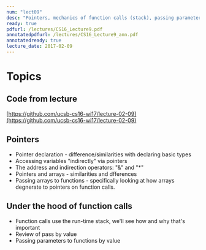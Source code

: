```yaml
---
num: "lect09"
desc: "Pointers, mechanics of function calls (stack), passing parameters to functions by value and address"
ready: true
pdfurl: /lectures/CS16_Lecture9.pdf
annotatedpdfurl: /lectures/CS16_Lecture9_ann.pdf
annotatedready: true
lecture_date: 2017-02-09 
---
```


# Topics

## Code from lecture
[https://github.com/ucsb-cs16-wi17/lecture-02-09](https://github.com/ucsb-cs16-wi17/lecture-02-09)

## Pointers
* Pointer declaration - difference/similarities with declaring basic types
* Accessing variables "indirectly" via pointers
* The address and indirection operators: "&" and "*"
* Pointers and arrays - similarities and dfferences
* Passing arrays to functions - specifically looking at how arrays degnerate to pointers on function calls.


## Under the hood of function calls
* Function calls use the run-time stack, we'll see how and why that's important
* Review of pass by value
* Passing parameters to functions by value 




